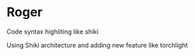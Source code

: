 # Roger

Code syntax highliting like shiki

Using Shiki architecture and adding new feature like torchlight
